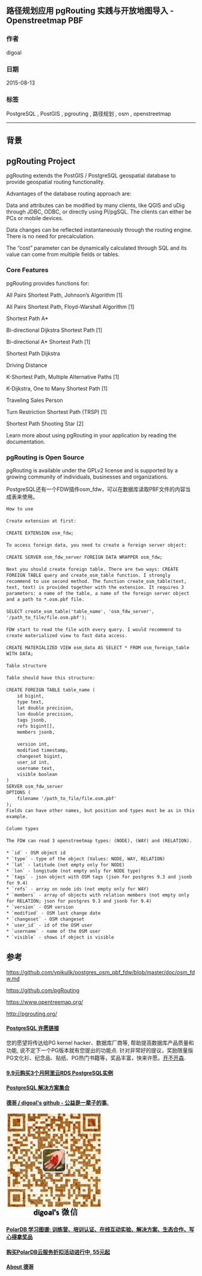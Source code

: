 ## 路径规划应用 pgRouting 实践与开放地图导入 - Openstreetmap PBF  
                                       
### 作者                      
digoal                      
                      
### 日期                       
2015-08-13                    
                        
### 标签                      
PostgreSQL , PostGIS , pgrouting , 路径规划 , osm , openstreetmap    
                                  
----                                  
                                   
## 背景                       
  
## pgRouting Project  
  
pgRouting extends the PostGIS / PostgreSQL geospatial database to provide geospatial routing functionality.  
  
Advantages of the database routing approach are:  
  
Data and attributes can be modified by many clients, like QGIS and uDig through JDBC, ODBC, or directly using Pl/pgSQL. The clients can either be PCs or mobile devices.  
  
Data changes can be reflected instantaneously through the routing engine. There is no need for precalculation.  
  
The “cost” parameter can be dynamically calculated through SQL and its value can come from multiple fields or tables.  
  
### Core Features  
pgRouting provides functions for:  
  
All Pairs Shortest Path, Johnson’s Algorithm [1]  
  
All Pairs Shortest Path, Floyd-Warshall Algorithm [1]  
  
Shortest Path A*  
  
Bi-directional Dijkstra Shortest Path [1]  
  
Bi-directional A* Shortest Path [1]  
  
Shortest Path Dijkstra  
  
Driving Distance  
  
K-Shortest Path, Multiple Alternative Paths [1]  
  
K-Dijkstra, One to Many Shortest Path [1]  
  
Traveling Sales Person  
  
Turn Restriction Shortest Path (TRSP) [1]  
  
Shortest Path Shooting Star [2]  
  
Learn more about using pgRouting in your application by reading the documentation.  
  
### pgRouting is Open Source  
pgRouting is available under the GPLv2 license and is supported by a growing community of individuals, businesses and organizations.  
  
PostgreSQL还有一个FDW插件osm_fdw，可以在数据库读取PBF文件的内容当成表来使用。  
  
```  
How to use  
  
Create extension at first:  
  
CREATE EXTENSION osm_fdw;  
  
To access foreign data, you need to create a foreign server object:  
  
CREATE SERVER osm_fdw_server FOREIGN DATA WRAPPER osm_fdw;  
  
Next you should create foreign table. There are two ways: CREATE FOREIGN TABLE query and create_osm_table function. I strongly recommend to use second method. The function create_osm_table(text, text, text) is provided together with the extension. It requires 3 parameters: a name of the table, a name of the foreign server object and a path to *.osm.pbf file.  
  
SELECT create_osm_table('table_name', 'osm_fdw_server', '/path_to_file/file.osm.pbf');  
  
FDW start to read the file with every query. I would recommend to create materialized view to fast data access.  
  
CREATE MATERIALIZED VIEW osm_data AS SELECT * FROM osm_foreign_table WITH DATA;  
  
Table structure  
  
Table should have this structure:  
  
CREATE FOREIGN TABLE table_name (  
    id bigint,  
    type text,  
    lat double precision,  
    lon double precision,  
    tags jsonb,  
    refs bigint[],  
    members jsonb,  
  
    version int,  
    modified timestamp,  
    changeset bigint,  
    user_id int,  
    username text,  
    visible boolean  
)  
SERVER osm_fdw_server  
OPTIONS (  
    filename '/path_to_file/file.osm.pbf'  
);  
Fields can have other names, but position and types must be as in this example.  
  
Column types  
  
The FDW can read 3 openstreetmap types: (NODE), (WAY) and (RELATION).  
  
* `id` - OSM object id  
* `type` - type of the object (Values: NODE, WAY, RELATION)  
* `lat` - latitude (not empty only for NODE)  
* `lon` - longitude (not empty only for NODE type)  
* `tags` - json object with OSM tags (json for postgres 9.3 and jsonb for 9.4)  
* `refs` - array on node ids (not empty only for WAY)  
* `members` - array of objects with relation members (not empty only for RELATION; json for postgres 9.3 and jsonb for 9.4)  
* `version` - OSM version  
* `modified` - OSM last change date  
* `changeset` - OSM changeset  
* `user_id` - id of the OSM user  
* `username` - name of the OSM user  
* `visible` - shows if object is visible  
```  
  
## 参考  
https://github.com/vpikulik/postgres_osm_pbf_fdw/blob/master/doc/osm_fdw.md  
  
https://github.com/pgRouting  
  
https://www.opentreemap.org/  
  
http://pgrouting.org/  
  
  
  
  
  
  
  
  
  
  
  
  
  
  
  
  
  
  
  
  
  
  
  
  
  
  
  
  
  
  
  
  
  
  
  
  
  
  
  
  
  
  
  
  
  
  
  
  
  
  
  
  
  
  
  
  
  
  
  
  
  
  
  
  
  
  
  
  
  
  
  
  
  
#### [PostgreSQL 许愿链接](https://github.com/digoal/blog/issues/76 "269ac3d1c492e938c0191101c7238216")
您的愿望将传达给PG kernel hacker、数据库厂商等, 帮助提高数据库产品质量和功能, 说不定下一个PG版本就有您提出的功能点. 针对非常好的提议，奖励限量版PG文化衫、纪念品、贴纸、PG热门书籍等，奖品丰富，快来许愿。[开不开森](https://github.com/digoal/blog/issues/76 "269ac3d1c492e938c0191101c7238216").  
  
  
#### [9.9元购买3个月阿里云RDS PostgreSQL实例](https://www.aliyun.com/database/postgresqlactivity "57258f76c37864c6e6d23383d05714ea")
  
  
#### [PostgreSQL 解决方案集合](https://yq.aliyun.com/topic/118 "40cff096e9ed7122c512b35d8561d9c8")
  
  
#### [德哥 / digoal's github - 公益是一辈子的事.](https://github.com/digoal/blog/blob/master/README.md "22709685feb7cab07d30f30387f0a9ae")
  
  
![digoal's wechat](../pic/digoal_weixin.jpg "f7ad92eeba24523fd47a6e1a0e691b59")
  
  
#### [PolarDB 学习图谱: 训练营、培训认证、在线互动实验、解决方案、生态合作、写心得拿奖品](https://www.aliyun.com/database/openpolardb/activity "8642f60e04ed0c814bf9cb9677976bd4")
  
  
#### [购买PolarDB云服务折扣活动进行中, 55元起](https://www.aliyun.com/activity/new/polardb-yunparter?userCode=bsb3t4al "e0495c413bedacabb75ff1e880be465a")
  
  
#### [About 德哥](https://github.com/digoal/blog/blob/master/me/readme.md "a37735981e7704886ffd590565582dd0")
  
